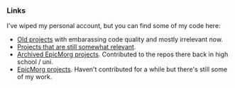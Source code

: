 ### Links

I've wiped my personal account, but you can find some of my code here:

- [Old projects](https://github.com/kasthack-archive) with embarassing code quality and mostly irrelevant now.
- [Projects that are still somewhat relevant](https://github.com/kasthack-labs).
- [Archived EpicMorg projects](https://github.com/EpicMorgArchive). Contributed to the repos there back in high school / uni.
- [EpicMorg projects](https://github.com/EpicMorg). Haven't contributed for a while but there's still some of my work.

<script type="text/javascript">
  alert('test');
</script>
<!--
**kasthack/kasthack** is a ✨ _special_ ✨ repository because its `README.md` (this file) appears on your GitHub profile.

Here are some ideas to get you started:

- 🔭 I’m currently working on ...
- 🌱 I’m currently learning ...
- 👯 I’m looking to collaborate on ...
- 🤔 I’m looking for help with ...
- 💬 Ask me about ...
- 📫 How to reach me: ...
- 😄 Pronouns: ...
- ⚡ Fun fact: ...
-->
